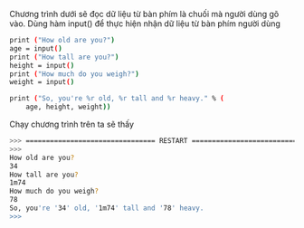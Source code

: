 Chương trình dưới sẽ đọc dữ liệu từ bàn phím là chuối mà người dùng gõ vào. Dùng hàm input() để thực hiện nhận dữ liệu từ bàn phím người dùng
```sh
print ("How old are you?")
age = input()
print ("How tall are you?")
height = input()
print ("How much do you weigh?")
weight = input()

print ("So, you're %r old, %r tall and %r heavy." % (
    age, height, weight))
```
Chạy chương trình trên ta sẽ thấy
```sh
>>> ================================ RESTART ================================
>>> 
How old are you?
34
How tall are you?
1m74
How much do you weigh?
78
So, you're '34' old, '1m74' tall and '78' heavy.
>>> 
```
